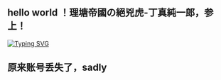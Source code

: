 ## hello world ！理塘帝國の絕兇虎-丁真純一郎，参上！
[![Typing SVG](https://readme-typing-svg.demolab.com/?lines=理塘帝國の絕兇虎-丁真純一郎;纯萌新试手ing)](https://git.io/typing-svg)
## 原来账号丢失了，sadly

